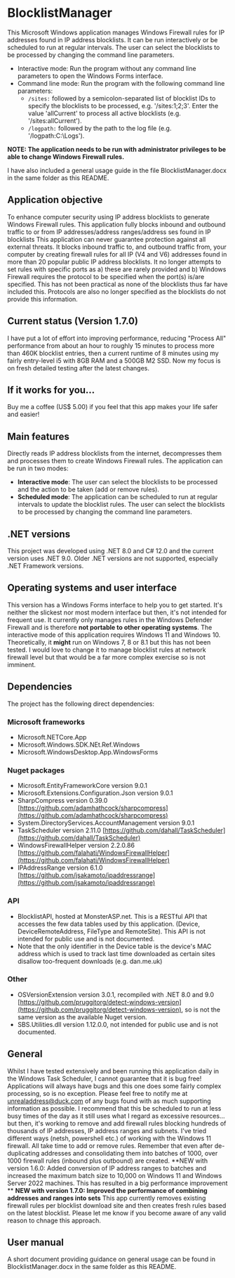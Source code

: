 # BlocklistManager

This Microsoft Windows application manages Windows Firewall rules for IP addresses found in IP address blocklists. It can be run interactively or be scheduled to run at regular intervals. The user can select the blocklists to be processed by changing the command line parameters.

- Interactive mode: Run the program without any command line parameters to open the Windows Forms interface.
- Command line mode: Run the program with the following command line parameters:
  - `/sites:` followed by a semicolon-separated list of blocklist IDs to specify the blocklists to be processed, e.g. '/sites:1;2;3'. Enter the value 'allCurrent' to process all active blocklists (e.g. '/sites:allCurrent').
  - `/logpath:` followed by the path to the log file (e.g. '/logpath:C:\Logs').

**NOTE: The application needs to be run with administrator privileges to be able to change Windows Firewall rules.**

I have also included a general usage guide in the file BlocklistManager.docx in the same folder as this README.

## Application objective
To enhance computer security using IP address blocklists to generate Windows Firewall rules. This application fully blocks inbound and outbound traffic to or from IP addresses/address ranges/address ses found in IP blocklists
This application can never guarantee protection against all external threats. It blocks inbound traffic to, and outbound traffic from, your computer by creating firewall rules for all IP (V4 and V6) addresses 
found in more than 20 popular public IP address blocklists.
It no longer attempts to set rules with specific ports as 
	a) these are rarely provided and 
	b) Windows Firewall requires the protocol to be specified when the port(s) is/are specified. This has not been practical as none of the blocklists thus far have included this.
Protocols are also no longer specified as the blocklists do not provide this information.

## Current status (Version 1.7.0)
I have put a lot of effort into improving performance, reducing "Process All" performance from about an hour to roughly 15 minutes to process more than 460K blocklist entries, then a current runtime of 8 minutes using my fairly entry-level i5 with 8GB RAM and a 500GB M2 SSD.
Now my focus is on fresh detailed testing after the latest changes.

## If it works for you...
Buy me a coffee (US$ 5.00) if you feel that this app makes your life safer and easier!

## Main features
Directly reads IP address blocklists from the internet, decompresses them and processes them to create Windows Firewall rules.
The application can be run in two modes:
- **Interactive mode**: The user can select the blocklists to be processed and the action to be taken (add or remove rules).
- **Scheduled mode**: The application can be scheduled to run at regular intervals to update the blocklist rules. The user can select the blocklists to be processed by changing the command line parameters.

## .NET versions
This project was developed using .NET 8.0 and C# 12.0 and the current version uses .NET 9.0. Older .NET versions are not supported, especially .NET Framework versions.

## Operating systems and user interface
This version has a Windows Forms interface to help you to get started. It's neither the slickest nor most modern interface but then, it's not intended for frequent use.
It currently only manages rules in the Windows Defender Firewall and is therefore **not portable to other operating systems**. 
The interactive mode of this application requires Windows 11 and Windows 10. Theoretically, it **might** run on Windows 7, 8 or 8.1 but this has not been tested.
I would love to change it to manage blocklist rules at network firewall level but that would be a far more complex exercise so is not imminent.

## Dependencies
The project has the following direct dependencies:

### Microsoft frameworks
- Microsoft.NETCore.App
- Microsoft.Windows.SDK.NEt.Ref.Windows
- Microsoft.WindowsDesktop.App.WindowsForms

### Nuget packages
- Microsoft.EntityFrameworkCore version 9.0.1
- Microsoft.Extensions.Configuration.Json version 9.0.1
- SharpCompress version 0.39.0 [https://github.com/adamhathcock/sharpcompress](https://github.com/adamhathcock/sharpcompress)
- System.DirectoryServices.AccountManagement version 9.0.1
- TaskScheduler version 2.11.0 [https://github.com/dahall/TaskScheduler](https://github.com/dahall/TaskScheduler)
- WindowsFirewallHelper version 2.2.0.86 [https://github.com/falahati/WindowsFirewallHelper](https://github.com/falahati/WindowsFirewallHelper)
- IPAddressRange version 6.1.0 [https://github.com/jsakamoto/ipaddressrange](https://github.com/jsakamoto/ipaddressrange)

### API
- BlocklistAPI, hosted at MonsterASP.net. This is a RESTful API that accesses the few data tables used by this application. (Device, DeviceRemoteAddress, FileType and RemoteSite). This API is not intended for public use and is not documented. 
- Note that the only identifier in the Device table is the device's MAC address which is used to track last time downloaded as certain sites disallow too-frequent downloads (e.g. dan.me.uk)

### Other
- OSVersionExtension version 3.0.1, recompiled with .NET 8.0 and 9.0 [https://github.com/pruggitorg/detect-windows-version](https://github.com/pruggitorg/detect-windows-version), so is not the same version as the available Nuget version.
- SBS.Utilities.dll version 1.12.0.0, not intended for public use and is not documented.

## General

Whilst I have tested extensively and been running this application daily in the Windows Task Scheduler, I cannot guarantee that it is bug free! Applications will always have bugs and this one does some fairly complex processing, so is no exception.
Please feel free to notify me at unrealaddress@duck.com of any bugs found with as much supporting information as possible.
I recommend that this be scheduled to run at less busy times of the day as it still uses what I regard as excessive resources... but then, it's working to remove and add firewall rules blocking hundreds of thousands of IP addresses, IP address ranges and subnets.
I've tried different ways (netsh, powershell etc.) of working with the Windows 11 firewall. All take time to add or remove rules. Remember that even after de-duplicating addresses and consolidating them into batches of 1000, over 1000 firewall rules (inbound plus outbound) are created.
**NEW with version 1.6.0: Added conversion of IP address ranges to batches and increased the maximum batch size to 10,000 on Windows 11 and Windows Server 2022 machines. This has resulted in a big performance improvement **
**NEW with version 1.7.0: Improved the performance of combining addresses and ranges into sets**
This app currently removes existing firewall rules per blocklist download site and then creates fresh rules based on the latest blocklist. Please let me know if you become aware of any valid reason to chnage this approach.

## User manual
A short document providing guidance on general usage can be found in BlocklistManager.docx in the same folder as this README.

